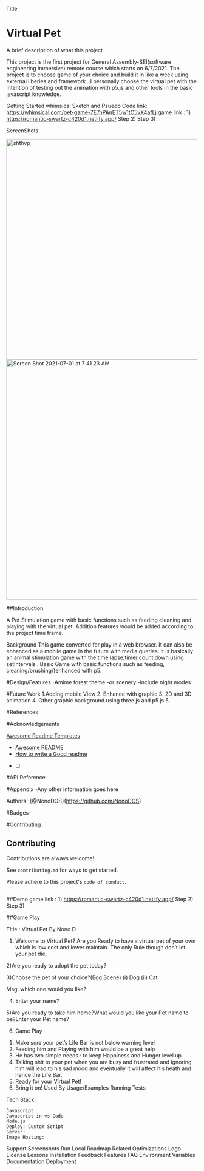 Title
# Virtual Pet

A brief description of what this project 

This project is the first project for General Assembly-SEI(software engineering immersive) remote course which starts on 6/7/2021. The project is to choose game of your choice and build it in like a week using external liberies and framework .
I personally choose the virtual pet with the intention of testing out the animation with p5.js and other tools in the basic javascript knowledge.


<!-- Timeline/Deadline 
BY JUNE 25TH 
    Choose the game and the title 

    Wireframe the main game screen (view on whimsical)
    PseudoCode
    GamePlay

By 25th, the end of Class
    submit Github Repo

By jun 29, end of the class

    Deploy the game
    Project presentation
    
By July1st and July2nd, in class

    Intro of the Project (README)
    Demonstrate project 
        deploy the game and launch the game from the link from ReadME
        Play the game
    Discuss the code
        show js and its functions and how it works
        some HTML and CSS 
    Share the experiences?
        What are the biggest challenges?
        What are the key takeaways/learnings?

Used Libraries:
    •    HTML
    •    CSS
    •    JavaScript
    •    DOM
    •   Bootstrap
    •   P5.js
    and some P5 libraries
    
Requirements For this projects(technical)
• Renders in browser
• Win/loss logic(renders win/loss messages in HTML)
• Properly indented HTML, CSS, and JS with consistent vertical white  space
• Light/Dark mode
• Uses CSS Flexbox/Grid
• Consistent and polished UI
• No remaining dead or commented out code
• Sensibly named functions and variables
• Consistent code choices
• Deployed online                                   @credited to jon Herman-->


Getting Started
whimsical Sketch and Psuedo Code
   link: https://whimsical.com/pet-game-7E7nPAnET5w1tC5vX4afLj
 game link : 1) https://romantic-swartz-c420d1.netlify.app/
                     Step 2)
                     Step 3)
		
ScreenShots

<img width="581" alt="shthvp" src="https://user-images.githubusercontent.com/44306655/124156608-b0973000-da4c-11eb-95a4-2cf99c5b64dd.png">

<img width="633" alt="Screen Shot 2021-07-01 at 7 41 23 AM" src="https://user-images.githubusercontent.com/44306655/124143792-44163400-da40-11eb-86ec-1be9b62c5c57.png">


##Introduction

A Pet Stimulation game with basic functions such as feeding cleaning and playing with the virtual pet. Addition features would be added according to the project time frame.

Background
This game converted for play in a web browser. It can also be enhanced as a mobile game in the future with media queries. It is basically an animal stimulation game with the time lapse,timer count down using setIntervals . Basic Game with basic functions such as feeding, cleaning/brushing/)enhanced with p5.

#Design/Features
-Amime forest theme
-or scenery
-include night modes

#Future Work 
1.Adding mobile View
2. Enhance with graphic
3. 2D and 3D animation
4. Other graphic background using three.js and p5.js
5.

#References 

#Acknowledgements

[Awesome Readme Templates](https://awesomeopensource.com/project/elangosundar/awesome-README-templates)
 - [Awesome README](https://github.com/matiassingers/awesome-readme)
 - [How to write a Good readme](https://bulldogjob.com/news/449-how-to-write-a-good-readme-for-your-github-project)
 - [ ]

#API Reference

#Appendix
-Any other information goes here

Authors
-[@NonoDOS}(https://github.com/NonoDOS)

#Badges



#Contributing
## Contributing

Contributions are always welcome!

See `contributing.md` for ways to get started.

Please adhere to this project's `code of conduct`.
##


##Demo
  game link : 1) https://romantic-swartz-c420d1.netlify.app/
                     Step 2)
                     Step 3)

##Game Play

Title : Virtual Pet By Nono D

1) Welcome to Virtual Pet? Are you Ready to have a virtual pet of your own which is low cost and lower maintain. The only Rule though don’t let your pet die.

2)Are you ready to adopt the pet today?

3)Choose the pet of your choice?(Egg Scene)
	(i) Dog
	(ii) Cat

Msg: which one would you like?

4) Enter your name?

5)Are you ready to take him home?What would you like your Pet name to be?Enter your Pet name?

6) Game Play

1. Make sure your pet’s Life Bar is not below warning level
2. Feeding him and Playing with him would be a great help
3. He has two simple needs : to keep Happiness and Hunger level up
4. Talking shit to your pet when you are busy and frustrated and ignoring him will lead to his sad mood and eventually it will affect his heath and hence the Life Bar.
5. Ready for your Virtual Pet!
6. Bring it on!
Used By
Usage/Examples
Running Tests

Tech Stack

	Javascript
	Javascript in vs Code
	Node.js
	Deploy: Custom Script
	Server:
	Image Hosting:

Support
Screenshots
Run Local
Roadmap
Related
Optimizations
Logo
License
Lessons
Installation
Feedback
Features
FAQ
Environment Variables
Documentation
Deployment
